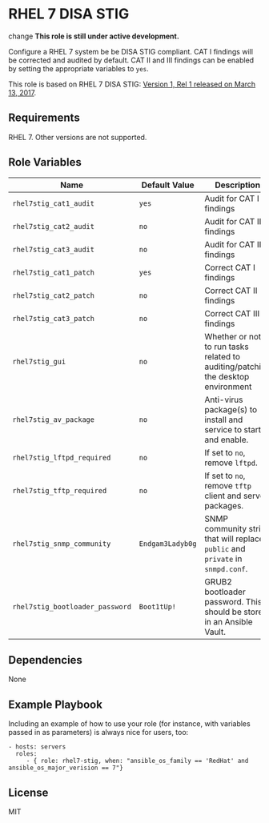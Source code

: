 RHEL 7 DISA STIG
================
change
**This role is still under active development.**


Configure a RHEL 7 system be be DISA STIG compliant. CAT I findings will be corrected and audited by default. CAT II and III findings can be enabled by setting the appropriate variables to `yes`.


This role is based on RHEL 7 DISA STIG: [Version 1, Rel 1 released on March 13, 2017](http://iase.disa.mil/stigs/os/unix-linux/Pages/index.aspx).


Requirements
------------

RHEL 7. Other versions are not supported.

Role Variables
--------------

| Name              | Default Value       | Description          |
|-------------------|---------------------|----------------------|
| `rhel7stig_cat1_audit` | `yes` | Audit for CAT I findings      |
| `rhel7stig_cat2_audit` | `no`  | Audit for CAT II findings     |
| `rhel7stig_cat3_audit` | `no`  | Audit for CAT III findings    |
| `rhel7stig_cat1_patch` | `yes` | Correct CAT I findings        |
| `rhel7stig_cat2_patch` | `no`  | Correct CAT II findings       |
| `rhel7stig_cat3_patch` | `no`  | Correct CAT III findings      |
| `rhel7stig_gui` | `no` | Whether or not to run tasks related to auditing/patching the desktop environment |
| `rhel7stig_av_package` | `no` | Anti-virus package(s) to install and service to start and enable. |
| `rhel7stig_lftpd_required` | `no` | If set to `no`, remove `lftpd`. |
| `rhel7stig_tftp_required` | `no` | If set to `no`, remove `tftp` client and server packages. |
| `rhel7stig_snmp_community` | `Endgam3Ladyb0g` | SNMP community string that will replace `public` and `private` in `snmpd.conf`. |
| `rhel7stig_bootloader_password` | `Boot1tUp!` | GRUB2 bootloader password. This should be stored in an Ansible Vault. |

Dependencies
------------

None

Example Playbook
----------------

Including an example of how to use your role (for instance, with variables passed in as parameters) is always nice for users, too:

    - hosts: servers
      roles:
         - { role: rhel7-stig, when: "ansible_os_family == 'RedHat' and ansible_os_major_verision == 7"}

License
-------

MIT
